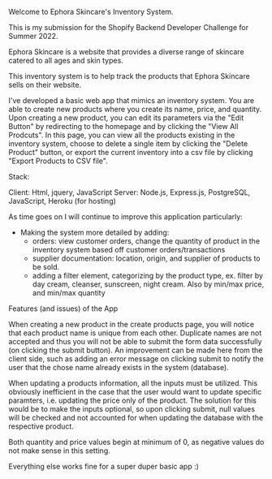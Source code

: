 Welcome to Ephora Skincare's Inventory System. 

This is my submission for the Shopify Backend Developer Challenge for Summer 2022.

Ephora Skincare is a website that provides a diverse range of skincare catered to all ages and skin types.

This inventory system is to help track the products that Ephora Skincare sells on their website.

I've developed a basic web app that mimics an inventory system. You are able to create new products where you create its name, price, and quantity. Upon creating a new product, you can edit its parameters via the "Edit Button" by redirecting to the homepage and by clicking the "View All Prodcuts". In this page, you can view all the products existing in the inventory system, choose to delete a single item by clicking the "Delete Product" button, or export the current inventory into a csv file by clicking "Export Products to CSV file".

Stack:

Client: Html, jquery, JavaScript
Server: Node.js, Express.js, PostgreSQL, JavaScript, Heroku (for hosting)

As time goes on I will continue to improve this application particularly:

- Making the system more detailed by adding:
    - orders: view customer orders, change the quantity of product in the inventory system based off customer orders/transactions
    - supplier documentation: location, origin, and supplier of products to be sold.
    - adding a filter element, categorizing by the product type, ex. filter by day cream, cleanser, sunscreen, night cream. Also by min/max price, and min/max quantity

Features (and issues) of the App

When creating a new product in the create products page, you will notice that each product name is unique from each other. Duplicate names are not accepted and thus you will not be able to submit the form data successfully (on clicking the submit button). An improvement can be made here from the client side, such as adding an error message on clicking submit to notify the user that the chose name already exists in the system (database).

When updating a products information, all the inputs must be utilized. This obviously inefficient in the case that the user would want to update specific paramters, i.e. updating the price only of the product. The solution for this would be to make the inputs optional, so upon clicking submit, null values will be checked and not accounted for when updating the database with the respective product.

Both quantity and price values begin at minimum of 0, as negative values do not make sense in this setting. 

Everything else works fine for a super duper basic app :)





